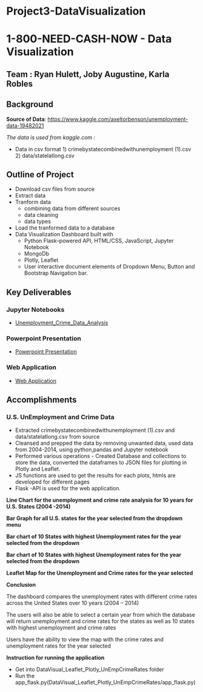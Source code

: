 # Project3-DataVisualization
# 1-800-NEED-CASH-NOW - Data Visualization

## Team : Ryan Hulett, Joby Augustine, Karla Robles


## Background

**Source of Data**: https://www.kaggle.com/axeltorbenson/unemployment-data-19482021 

*The data is used from kaggle.com :*

* Data in csv format 1) crimebystatecombinedwithunemployment (1).csv  2) data/statelatlong.csv



## Outline of Project

- Download csv files from source
- Extract data 
- Tranform data
  - combining data from different sources
  - data cleaning
  - data types
- Load the tranformed data to a database
- Data Visualization Dashboard built with
  - Python Flask–powered API, HTML/CSS, JavaScript, Jupyter Notebook
  - MongoDb
  - Plotly, Leaflet
  - User interactive document elements of Dropdown Menu, Button and Bootstrap Navigation bar.


## Key Deliverables
### Jupyter Notebooks
- [Unemployment_Crime_Data_Analysis](DataVisual_Leaflet_Plotly_UnEmpCrimeRates/UnEmployment_Crime_State.ipynb)
### Powerpoint Presentation
- [Powerpoint Presentation](Team_NeedCashNow_Project3.pptx)
### Web Application
- [Web Application](DataVisual_Leaflet_Plotly_UnEmpCrimeRates/app_flask.py)

## Accomplishments

### U.S. UnEmployment and Crime Data

- Extracted crimebystatecombinedwithunemployment (1).csv  and  data/statelatlong.csv from source
- Cleansed and prepped the data by removing unwanted data, used data from 2004-2014, using python,pandas and Jupyter notebook
- Performed various operations - Created Database and collections to store the data, converted the dataframes to JSON files for plotting in Plotly and Leaflet.
- JS functions are used to get the results for each plots, htmls are developed for different pages
- Flask -API is used for the web application.


**Line Chart for the unemployment and crime rate analysis for 10 years for U.S. States (2004 -2014)**
  
**Bar Graph for all U.S. states for the year selected from the dropdown menu**

**Bar chart of 10 States with highest Unemployment rates for the year selected from the dropdown**

**Bar chart of 10 States with highest Unemployment rates for the year selected from the dropdown**

**Leaflet Map for the Unemployment and Crime rates for the year selected**

**Conclusion**

The dashboard compares the unemployment rates with different crime rates across the United States over 10 years (2004 – 2014) 

The users will also be able to select a certain year from which the database will return unemployment and crime rates for the states as well as 10 states with highest unemployment and crime rates

Users have the ability to view the map with the crime rates and unemployment rates for the year selected


**Instruction for running the application** 
- Get into DataVisual_Leaflet_Plotly_UnEmpCrimeRates  folder
- Run the app_flask.py(DataVisual_Leaflet_Plotly_UnEmpCrimeRates/app_flask.py)
